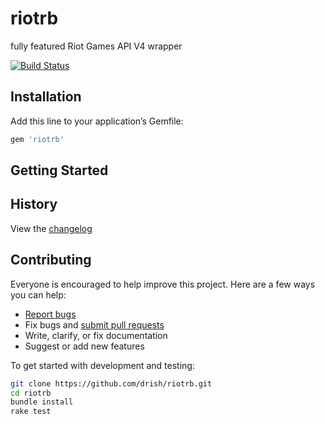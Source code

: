 # riotrb

fully featured Riot Games API V4 wrapper

[![Build Status](https://travis-ci.org/drish/riotrb.svg?branch=master)](https://travis-ci.org/drish/riotrb)

## Installation

Add this line to your application’s Gemfile:

```ruby
gem 'riotrb'
```

## Getting Started


## History

View the [changelog](https://github.com/drish/riotrb/blob/master/CHANGELOG.md)

## Contributing

Everyone is encouraged to help improve this project. Here are a few ways you can help:

- [Report bugs](https://github.com/drish/riotrb/issues)
- Fix bugs and [submit pull requests](https://github.com/drish/riotrb/pulls)
- Write, clarify, or fix documentation
- Suggest or add new features

To get started with development and testing:

```sh
git clone https://github.com/drish/riotrb.git
cd riotrb
bundle install
rake test
```

